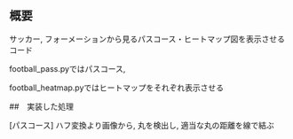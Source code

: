 ## 概要 
サッカー, フォーメーションから見るパスコース・ヒートマップ図を表示させるコード

football_pass.pyではパスコース, 

football_heatmap.pyではヒートマップをそれぞれ表示させる

##　実装した処理

[パスコース] ハフ変換より画像から, 丸を検出し, 適当な丸の距離を線で結ぶ
  
